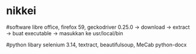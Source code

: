 # nikkei

#software
libre office,
firefox 59,
geckodriver 0.25.0 -> download -> extract -> buat executable -> masukkan ke usr/local/bin

#python libary
selenium 3.14,
textract,
beautifulsoup,
MeCab
python-docx

